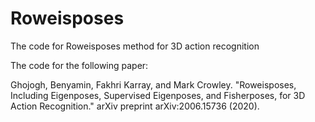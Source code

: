 # Roweisposes
The code for Roweisposes method for 3D action recognition

The code for the following paper:

Ghojogh, Benyamin, Fakhri Karray, and Mark Crowley. "Roweisposes, Including Eigenposes, Supervised Eigenposes, and Fisherposes, for 3D Action Recognition." arXiv preprint arXiv:2006.15736 (2020).

